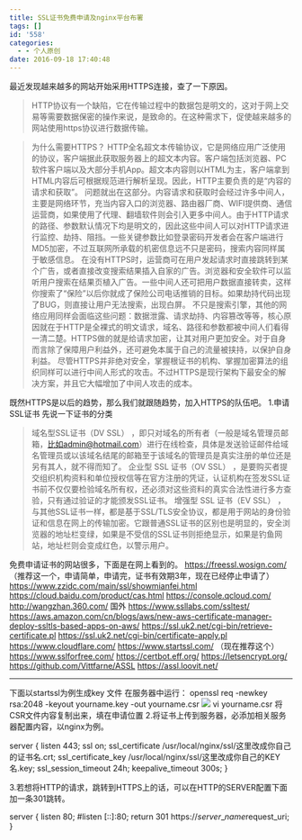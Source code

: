 ```yaml
---
title: SSL证书免费申请及nginx平台布署
tags: []
id: '558'
categories:
  - - 个人原创
date: 2016-09-18 17:40:48
---
```


最近发现越来越多的网站开始采用HTTPS连接，查了一下原因。

> HTTP协议有一个缺陷，它在传输过程中的数据包是明文的，这对于网上交易等需要数据保密的操作来说，是致命的。在这种需求下，促使越来越多的网站使用https协议进行数据传输。

> 为什么需要HTTPS？ HTTP全名超文本传输协议，它是网络应用广泛使用的协议，客户端据此获取服务器上的超文本内容。客户端包括浏览器、PC软件客户端以及大部分手机App。超文本内容则以HTML为主，客户端拿到HTML内容后可根据规范进行解析呈现。因此，HTTP主要负责的是“内容的请求和获取”。 问题就出在这部分。内容请求和获取时会经过许多中间人，主要是网络环节，充当内容入口的浏览器、路由器厂商、WIFI提供商、通信运营商，如果使用了代理、翻墙软件则会引入更多中间人。由于HTTP请求的路径、参数默认情况下均是明文的，因此这些中间人可以对HTTP请求进行监控、劫持、阻挡。一些关键参数比如登录密码开发者会在客户端进行MD5加密，不过互联网所承载的机密信息远不只是密码，搜索内容同样属于敏感信息。 在没有HTTPS时，运营商可在用户发起请求时直接跳转到某个广告，或者直接改变搜索结果插入自家的广告。浏览器和安全软件可以监听用户搜索在结果页植入广告。一些中间人还可把用户数据直接转卖，这样你搜索了“保险”以后你就成了保险公司电话推销的目标。如果劫持代码出现了BUG，则直接让用户无法搜索，出现白屏。 不只是搜索引擎，其他的网络应用同样会面临这些问题：数据泄露、请求劫持、内容篡改等等，核心原因就在于HTTP是全裸式的明文请求，域名、路径和参数都被中间人们看得一清二楚。HTTPS做的就是给请求加密，让其对用户更加安全。对于自身而言除了保障用户利益外，还可避免本属于自己的流量被挟持，以保护自身利益。 尽管HTTPS并非绝对安全，掌握根证书的机构、掌握加密算法的组织同样可以进行中间人形式的攻击。不过HTTPS是现行架构下最安全的解决方案，并且它大幅增加了中间人攻击的成本。

既然HTTPS是以后的趋势，那么我们就跟随趋势，加入HTTPS的队伍吧。 1.申请SSL证书 先说一下证书的分类

> 域名型SSL证书（DV SSL） ，即只对域名的所有者（一般是域名管理员邮箱，比如admin@hotmail.com）进行在线检查，具体是发送验证邮件给域名管理员或以该域名结尾的邮箱至于该域名的管理员是真实注册的单位还是另有其人，就不得而知了。 企业型 SSL 证书（OV SSL） ，是要购买者提交组织机构资料和单位授权信等在官方注册的凭证，认证机构在签发SSL证书前不仅仅要检验域名所有权，还必须对这些资料的真实合法性进行多方查验，只有通过验证的才能颁发SSL证书。 增强型 SSL 证书（EV SSL） ，与其他SSL证书一样，都是基于SSL/TLS安全协议，都是用于网站的身份验证和信息在网上的传输加密。它跟普通SSL证书的区别也是明显的，安全浏览器的地址栏变绿，如果是不受信的SSL证书则拒绝显示，如果是钓鱼网站，地址栏则会变成红色，以警示用户。

免费申请证书的网站很多，下面是在网上看到的。 https://freessl.wosign.com/ （推荐这一个，申请简单，申请完，证书有效期3年，现在已经停止申请了） https://www.zzidc.com/main/ssl/showmianfei.html https://cloud.baidu.com/product/cas.html https://console.qcloud.com/ http://wangzhan.360.com/ 国外 https://www.ssllabs.com/ssltest/ https://aws.amazon.com/cn/blogs/aws/new-aws-certificate-manager-deploy-ssltls-based-apps-on-aws/ https://ssl.uk2.net/cgi-bin/retrieve-certificate.pl https://ssl.uk2.net/cgi-bin/certificate-apply.pl https://www.cloudflare.com/ https://www.startssl.com/ （现在推荐这个） https://www.sslforfree.com/ https://certbot.eff.org/ https://letsencrypt.org/ https://github.com/Vittfarne/ASSL https://assl.loovit.net/

* * *

下面以startssl为例生成key 文件 在服务器中运行： openssl req -newkey rsa:2048 -keyout yourname.key -out yourname.csr ![](http://gcsee.com/wp-content/uploads/2016/09/2017-03-22_143627-375x250.png) vi yourname.csr 将CSR文件内容复制出来，填在申请位置 2.将证书上传到服务器，必添加相关服务器配置内容，以nginx为例。

server
    {
        listen 443;
        ssl on;
        ssl\_certificate /usr/local/nginx/ssl/这里改成你自己的证书名.crt;
        ssl\_certificate\_key /usr/local/nginx/ssl/这里改成你自己的KEY名.key;
        ssl\_session\_timeout 24h;
        keepalive\_timeout 300s;
    }

3.若想将HTTP的请求，跳转到HTTPS上的话，可以在HTTP的SERVER配置下面加一条301跳转。

server
    {
        listen 80;
        #listen \[::\]:80;
        return 301 https://$server\_name$request\_uri;
}